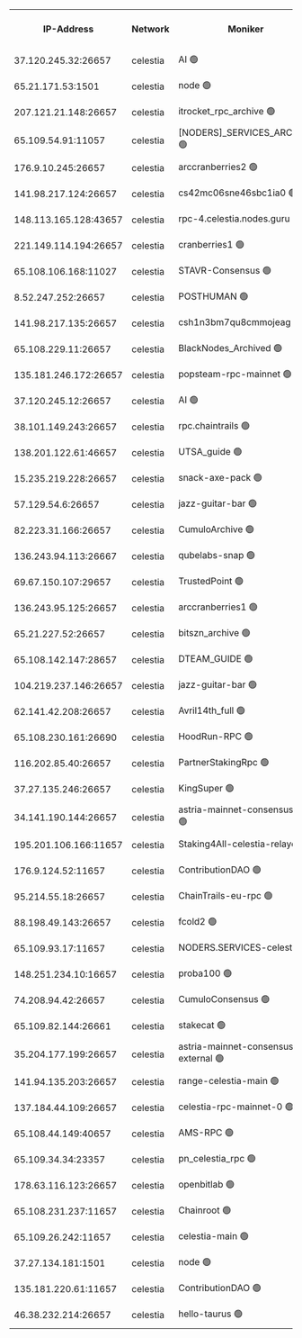 


<table><tr><th>IP-Address</th><th>Network</th><th>Moniker</th><th>Latest Block Height</th><th>Earliest Block Height</th><th>Catching Up</th><th>Tx Index</th><th>Voting Power</th><th>Version</th><th>Scan Time</th></tr><tr><td>37.120.245.32:26657</td><td>celestia</td><td>AI 🟢</td><td>3510071</td><td>1</td><td>False</td><td>off</td><td>0</td><td>3.1.1</td><td>2025-01-13T04:38:52.394674975UTC</td></tr><tr><td>65.21.171.53:1501</td><td>celestia</td><td>node 🟢</td><td>3510071</td><td>1</td><td>False</td><td>on</td><td>0</td><td>3.2.0</td><td>2025-01-13T04:38:53.107735840UTC</td></tr><tr><td>207.121.21.148:26657</td><td>celestia</td><td>itrocket_rpc_archive 🟢</td><td>3510075</td><td>1</td><td>False</td><td>on</td><td>0</td><td>3.2.0</td><td>2025-01-13T04:39:15.324044216UTC</td></tr><tr><td>65.109.54.91:11057</td><td>celestia</td><td>[NODERS]_SERVICES_ARCHIVE 🟢</td><td>3502848</td><td>1</td><td>False</td><td>on</td><td>0</td><td>3.2.0</td><td>2025-01-13T04:39:42.571298648UTC</td></tr><tr><td>176.9.10.245:26657</td><td>celestia</td><td>arccranberries2 🟢</td><td>3510084</td><td>1</td><td>False</td><td>on</td><td>0</td><td>3.2.0</td><td>2025-01-13T04:40:05.676024241UTC</td></tr><tr><td>141.98.217.124:26657</td><td>celestia</td><td>cs42mc06sne46sbc1ia0 🟢</td><td>3510085</td><td>1</td><td>False</td><td>on</td><td>0</td><td>3.2.0</td><td>2025-01-13T04:40:10.520754010UTC</td></tr><tr><td>148.113.165.128:43657</td><td>celestia</td><td>rpc-4.celestia.nodes.guru 🟢</td><td>3510088</td><td>1</td><td>False</td><td>on</td><td>0</td><td>3.2.0</td><td>2025-01-13T04:40:26.076578101UTC</td></tr><tr><td>221.149.114.194:26657</td><td>celestia</td><td>cranberries1 🟢</td><td>3510089</td><td>1</td><td>False</td><td>on</td><td>0</td><td>3.2.0</td><td>2025-01-13T04:40:33.559947784UTC</td></tr><tr><td>65.108.106.168:11027</td><td>celestia</td><td>STAVR-Consensus 🟢</td><td>3510090</td><td>1</td><td>False</td><td>off</td><td>0</td><td>3.2.0</td><td>2025-01-13T04:40:35.968872326UTC</td></tr><tr><td>8.52.247.252:26657</td><td>celestia</td><td>POSTHUMAN 🟢</td><td>3510099</td><td>1</td><td>False</td><td>on</td><td>0</td><td>3.2.0</td><td>2025-01-13T04:41:23.518686470UTC</td></tr><tr><td>141.98.217.135:26657</td><td>celestia</td><td>csh1n3bm7qu8cmmojeag 🟢</td><td>3510099</td><td>1</td><td>False</td><td>on</td><td>0</td><td>3.2.0</td><td>2025-01-13T04:41:23.939651950UTC</td></tr><tr><td>65.108.229.11:26657</td><td>celestia</td><td>BlackNodes_Archived 🟢</td><td>3510100</td><td>1</td><td>False</td><td>on</td><td>0</td><td>3.1.1</td><td>2025-01-13T04:41:28.905348854UTC</td></tr><tr><td>135.181.246.172:26657</td><td>celestia</td><td>popsteam-rpc-mainnet 🟢</td><td>3510107</td><td>1</td><td>False</td><td>on</td><td>0</td><td>3.2.0</td><td>2025-01-13T04:42:05.693806943UTC</td></tr><tr><td>37.120.245.12:26657</td><td>celestia</td><td>AI 🟢</td><td>3510108</td><td>1</td><td>False</td><td>off</td><td>0</td><td>3.1.1</td><td>2025-01-13T04:42:14.251782704UTC</td></tr><tr><td>38.101.149.243:26657</td><td>celestia</td><td>rpc.chaintrails 🟢</td><td>3510109</td><td>1</td><td>False</td><td>on</td><td>0</td><td>3.2.0</td><td>2025-01-13T04:42:20.603931615UTC</td></tr><tr><td>138.201.122.61:46657</td><td>celestia</td><td>UTSA_guide 🟢</td><td>3510114</td><td>1</td><td>False</td><td>on</td><td>0</td><td>3.2.0</td><td>2025-01-13T04:42:45.280784615UTC</td></tr><tr><td>15.235.219.228:26657</td><td>celestia</td><td>snack-axe-pack 🟢</td><td>3510114</td><td>1</td><td>False</td><td>off</td><td>0</td><td>3.1.1</td><td>2025-01-13T04:42:46.246015565UTC</td></tr><tr><td>57.129.54.6:26657</td><td>celestia</td><td>jazz-guitar-bar 🟢</td><td>3510116</td><td>1</td><td>False</td><td>off</td><td>0</td><td>3.1.1</td><td>2025-01-13T04:42:56.871096354UTC</td></tr><tr><td>82.223.31.166:26657</td><td>celestia</td><td>CumuloArchive 🟢</td><td>3510117</td><td>1</td><td>False</td><td>on</td><td>0</td><td>3.2.0</td><td>2025-01-13T04:43:01.382550867UTC</td></tr><tr><td>136.243.94.113:26667</td><td>celestia</td><td>qubelabs-snap 🟢</td><td>3510120</td><td>1</td><td>False</td><td>on</td><td>0</td><td>3.2.0</td><td>2025-01-13T04:43:16.388102567UTC</td></tr><tr><td>69.67.150.107:29657</td><td>celestia</td><td>TrustedPoint 🟢</td><td>3510123</td><td>1</td><td>False</td><td>on</td><td>0</td><td>3.2.0</td><td>2025-01-13T04:43:33.422218183UTC</td></tr><tr><td>136.243.95.125:26657</td><td>celestia</td><td>arccranberries1 🟢</td><td>3510131</td><td>1</td><td>False</td><td>on</td><td>0</td><td>3.2.0</td><td>2025-01-13T04:44:17.015642181UTC</td></tr><tr><td>65.21.227.52:26657</td><td>celestia</td><td>bitszn_archive 🟢</td><td>3510133</td><td>1</td><td>False</td><td>on</td><td>0</td><td>3.0.2</td><td>2025-01-13T04:44:25.904317588UTC</td></tr><tr><td>65.108.142.147:28657</td><td>celestia</td><td>DTEAM_GUIDE 🟢</td><td>3510139</td><td>1</td><td>False</td><td>on</td><td>0</td><td>3.2.0</td><td>2025-01-13T04:45:01.558658425UTC</td></tr><tr><td>104.219.237.146:26657</td><td>celestia</td><td>jazz-guitar-bar 🟢</td><td>3510141</td><td>1</td><td>False</td><td>off</td><td>0</td><td>3.1.1</td><td>2025-01-13T04:45:12.850685717UTC</td></tr><tr><td>62.141.42.208:26657</td><td>celestia</td><td>Avril14th_full 🟢</td><td>3510145</td><td>1</td><td>False</td><td>on</td><td>0</td><td>3.2.0</td><td>2025-01-13T04:45:31.559648240UTC</td></tr><tr><td>65.108.230.161:26690</td><td>celestia</td><td>HoodRun-RPC 🟢</td><td>2371494</td><td>1537165</td><td>False</td><td>off</td><td>0</td><td>1.9.0</td><td>2025-01-13T04:45:10.081910369UTC</td></tr><tr><td>116.202.85.40:26657</td><td>celestia</td><td>PartnerStakingRpc 🟢</td><td>2371494</td><td>1588231</td><td>False</td><td>on</td><td>0</td><td>1.9.0</td><td>2025-01-13T04:39:03.639446565UTC</td></tr><tr><td>37.27.135.246:26657</td><td>celestia</td><td>KingSuper 🟢</td><td>2371494</td><td>1814358</td><td>False</td><td>off</td><td>0</td><td>1.3.0</td><td>2025-01-13T04:39:49.066786847UTC</td></tr><tr><td>34.141.190.144:26657</td><td>celestia</td><td>astria-mainnet-consensus-1 🟢</td><td>3510108</td><td>2371501</td><td>False</td><td>on</td><td>0</td><td>3.2.0</td><td>2025-01-13T04:42:14.987778176UTC</td></tr><tr><td>195.201.106.166:11657</td><td>celestia</td><td>Staking4All-celestia-relayer 🟢</td><td>3510147</td><td>2399575</td><td>False</td><td>off</td><td>0</td><td>3.0.2</td><td>2025-01-13T04:45:45.284209176UTC</td></tr><tr><td>176.9.124.52:11657</td><td>celestia</td><td>ContributionDAO 🟢</td><td>3510132</td><td>2419178</td><td>False</td><td>on</td><td>0</td><td>3.1.1</td><td>2025-01-13T04:44:23.431945824UTC</td></tr><tr><td>95.214.55.18:26657</td><td>celestia</td><td>ChainTrails-eu-rpc 🟢</td><td>3510145</td><td>2832001</td><td>False</td><td>on</td><td>0</td><td>3.2.0</td><td>2025-01-13T04:45:31.959502763UTC</td></tr><tr><td>88.198.49.143:26657</td><td>celestia</td><td>fcold2 🟢</td><td>3510109</td><td>3174774</td><td>False</td><td>on</td><td>0</td><td>3.2.0</td><td>2025-01-13T04:42:19.570355483UTC</td></tr><tr><td>65.109.93.17:11657</td><td>celestia</td><td>NODERS.SERVICES-celestia 🟢</td><td>3510111</td><td>3188251</td><td>False</td><td>on</td><td>0</td><td>3.2.0</td><td>2025-01-13T04:42:30.573022900UTC</td></tr><tr><td>148.251.234.10:16657</td><td>celestia</td><td>proba100 🟢</td><td>3368357</td><td>3197687</td><td>False</td><td>off</td><td>0</td><td>3.2.0</td><td>2025-01-13T04:41:16.498184479UTC</td></tr><tr><td>74.208.94.42:26657</td><td>celestia</td><td>CumuloConsensus 🟢</td><td>3510090</td><td>3398001</td><td>False</td><td>on</td><td>0</td><td>3.2.0</td><td>2025-01-13T04:40:36.804269239UTC</td></tr><tr><td>65.109.82.144:26661</td><td>celestia</td><td>stakecat 🟢</td><td>3510111</td><td>3400001</td><td>False</td><td>on</td><td>0</td><td>3.0.2</td><td>2025-01-13T04:42:29.154400590UTC</td></tr><tr><td>35.204.177.199:26657</td><td>celestia</td><td>astria-mainnet-consensus-external 🟢</td><td>3510087</td><td>3408001</td><td>False</td><td>off</td><td>0</td><td>3.2.0</td><td>2025-01-13T04:40:19.048002943UTC</td></tr><tr><td>141.94.135.203:26657</td><td>celestia</td><td>range-celestia-main 🟢</td><td>3510073</td><td>3419239</td><td>False</td><td>on</td><td>0</td><td>3.0.2</td><td>2025-01-13T04:39:05.970449136UTC</td></tr><tr><td>137.184.44.109:26657</td><td>celestia</td><td>celestia-rpc-mainnet-0 🟢</td><td>3510111</td><td>3427323</td><td>False</td><td>on</td><td>0</td><td>3.2.0</td><td>2025-01-13T04:42:30.121336640UTC</td></tr><tr><td>65.108.44.149:40657</td><td>celestia</td><td>AMS-RPC 🟢</td><td>3510108</td><td>3435274</td><td>False</td><td>on</td><td>0</td><td>3.2.0</td><td>2025-01-13T04:42:14.684434505UTC</td></tr><tr><td>65.109.34.34:23357</td><td>celestia</td><td>pn_celestia_rpc 🟢</td><td>3510107</td><td>3449313</td><td>False</td><td>on</td><td>0</td><td>3.2.0</td><td>2025-01-13T04:42:05.238928394UTC</td></tr><tr><td>178.63.116.123:26657</td><td>celestia</td><td>openbitlab 🟢</td><td>3510073</td><td>3479429</td><td>False</td><td>on</td><td>0</td><td>3.1.1</td><td>2025-01-13T04:39:08.419304980UTC</td></tr><tr><td>65.108.231.237:11657</td><td>celestia</td><td>Chainroot 🟢</td><td>3510084</td><td>3481451</td><td>False</td><td>on</td><td>0</td><td>3.2.0</td><td>2025-01-13T04:40:06.044596750UTC</td></tr><tr><td>65.109.26.242:11657</td><td>celestia</td><td>celestia-main 🟢</td><td>3510117</td><td>3500246</td><td>False</td><td>on</td><td>0</td><td>3.2.0</td><td>2025-01-13T04:43:03.822653477UTC</td></tr><tr><td>37.27.134.181:1501</td><td>celestia</td><td>node 🟢</td><td>3510094</td><td>3500837</td><td>False</td><td>off</td><td>0</td><td>3.0.2</td><td>2025-01-13T04:40:59.847318938UTC</td></tr><tr><td>135.181.220.61:11657</td><td>celestia</td><td>ContributionDAO 🟢</td><td>3510099</td><td>3508288</td><td>False</td><td>off</td><td>0</td><td>3.1.1</td><td>2025-01-13T04:41:26.388853882UTC</td></tr><tr><td>46.38.232.214:26657</td><td>celestia</td><td>hello-taurus 🟢</td><td>3510071</td><td>3508528</td><td>False</td><td>off</td><td>0</td><td>3.2.0</td><td>2025-01-13T04:38:52.710061287UTC</td></tr></table>